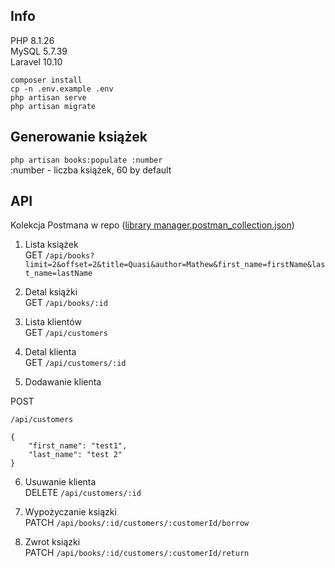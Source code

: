 ## Info
PHP 8.1.26 <br>
MySQL 5.7.39<br>
Laravel 10.10<br>

```
composer install
cp -n .env.example .env
php artisan serve
php artisan migrate
```

## Generowanie książek
`php artisan books:populate :number` <br>
:number - liczba książek, 60 by default

## API 
Kolekcja Postmana w repo ([library manager.postman_collection.json](library%20manager.postman_collection.json))
1. Lista książek <br>
GET `/api/books?limit=2&offset=2&title=Quasi&author=Mathew&first_name=firstName&last_name=lastName`

2. Detal książki <br>
GET `/api/books/:id`

3. Lista klientów <br>
GET `/api/customers`

4. Detal klienta <br>
GET `/api/customers/:id`

5. Dodawanie klienta <br>

POST
```
/api/customers

{
    "first_name": "test1",
    "last_name": "test 2"
}
```

6. Usuwanie klienta <br>
DELETE `/api/customers/:id`

7. Wypożyczanie ksiązki <br>
PATCH `/api/books/:id/customers/:customerId/borrow`

8. Zwrot ksiązki <br>
PATCH `/api/books/:id/customers/:customerId/return`

